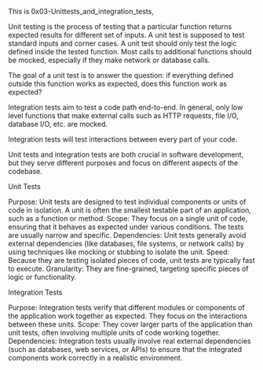 This is 0x03-Unittests_and_integration_tests,

 Unit testing is the process of testing that a particular function returns expected results for different set of inputs. A unit test is supposed to test standard inputs and corner cases. A unit test should only test the logic defined inside the tested function. Most calls to additional functions should be mocked, especially if they make network or database calls.

The goal of a unit test is to answer the question: if everything defined outside this function works as expected, does this function work as expected?

Integration tests aim to test a code path end-to-end. In general, only low level functions that make external calls such as HTTP requests, file I/O, database I/O, etc. are mocked.

Integration tests will test interactions between every part of your code.

Unit tests and integration tests are both crucial in software development, but they serve different purposes and focus on different aspects of the codebase.

Unit Tests

Purpose: Unit tests are designed to test individual components or units of code in isolation. A unit is often the smallest testable part of an application, such as a function or method.
Scope: They focus on a single unit of code, ensuring that it behaves as expected under various conditions. The tests are usually narrow and specific.
Dependencies: Unit tests generally avoid external dependencies (like databases, file systems, or network calls) by using techniques like mocking or stubbing to isolate the unit.
Speed: Because they are testing isolated pieces of code, unit tests are typically fast to execute.
Granularity: They are fine-grained, targeting specific pieces of logic or functionality.

Integration Tests

Purpose: Integration tests verify that different modules or components of the application work together as expected. They focus on the interactions between these units.
Scope: They cover larger parts of the application than unit tests, often involving multiple units of code working together.
Dependencies: Integration tests usually involve real external dependencies (such as databases, web services, or APIs) to ensure that the integrated components work correctly in a realistic environment.
